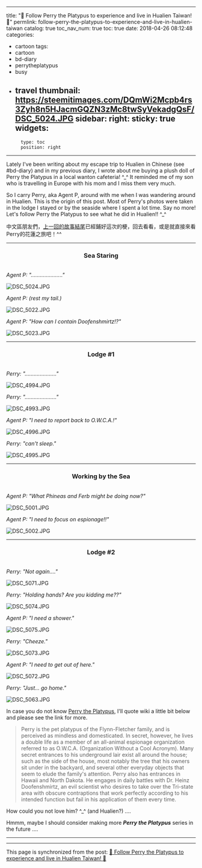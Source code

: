 
---
title: "👣 Follow Perry the Platypus to experience and live in Hualien Taiwan! 👣"
permlink: follow-perry-the-platypus-to-experience-and-live-in-hualien-taiwan
catalog: true
toc_nav_num: true
toc: true
date: 2018-04-26 08:12:48
categories:
- cartoon
tags:
- cartoon
- bd-diary
- perrytheplatypus
- busy
- travel
thumbnail: https://steemitimages.com/DQmWi2Mcpb4rs3Zyh8n5HJacmGQZN3zMc8twSyVekadgQsF/DSC_5024.JPG
sidebar:
    right:
        sticky: true
widgets:
    -
        type: toc
        position: right
---


Lately I've been writing about my escape trip to Hualien in Chinese (see #bd-diary) and in my previous diary, I wrote about me buying a plush doll of Perry the Platypus in a local wanton cafeteria! ^_^ It reminded me of my son who is travelling in Europe with his mom and I miss them very much.

So I carry Perry, aka Agent P, around with me when I was wandering around in Hualien. This is the origin of this post. Most of Perry's photos were taken in the lodge I stayed or by the seaside where I spent a lot time. Say no more! Let's follow Perry the Platypus to see what he did in Hualien!! ^_^

中文區朋友們，[上一回的故事結尾](https://steemit.com/food/@deanliu/753q5l-b-d)已經鋪好這次的梗，回去看看，或是就直接來看Perry的花蓮之旅吧！^^

*****
### <center>Sea Staring</center>

<br>*Agent P: "....................."*

![DSC_5024.JPG](https://steemitimages.com/DQmWi2Mcpb4rs3Zyh8n5HJacmGQZN3zMc8twSyVekadgQsF/DSC_5024.JPG)

*Agent P: (rest my tail.)*

![DSC_5022.JPG](https://steemitimages.com/DQmP7JV4Nwcz8cqD4EmPwwnU6sKpBLShsoLQC4snabqZmNS/DSC_5022.JPG)

*Agent P: "How can I contain Doofenshmirtz!?"*

![DSC_5023.JPG](https://steemitimages.com/DQmfKnvp3CS951ubyvJdE93ARpnHKMRH8zGovqQ2GgLtCkX/DSC_5023.JPG)

*****
### <center>Lodge #1</center>

<br>*Perry: "....................."*

![DSC_4994.JPG](https://steemitimages.com/DQmNjL5eyL9Am3S5EFvBcuxaMMKR6JQBMFZMeNfFjFWoCoh/DSC_4994.JPG)

*Perry: "....................."*

![DSC_4993.JPG](https://steemitimages.com/DQmbX4v1sTVg7446qXrp5dXQaZa8Zwepw6XKnBL4vtqa4e6/DSC_4993.JPG)

*Agent P: "I need to report back to O.W.C.A.!"*

![DSC_4996.JPG](https://steemitimages.com/DQmUjmHEaqBF6X2tWXa3yo9CuQW7LbirjHnSuv6zKVhZZtp/DSC_4996.JPG)

*Perry: "can't sleep."*

![DSC_4995.JPG](https://steemitimages.com/DQmPHSo9Ve21fjBGtC5M8wvQhjnP3SXJ4vLwRJHko8ot7BV/DSC_4995.JPG)
*****
### <center>Working by the Sea</center>

<br>*Agent P: "What Phineas and Ferb might be doing now?"*

![DSC_5001.JPG](https://steemitimages.com/DQmRffBiPk17cDESwQ4RHTNiLEQSQY8JeSMwwhetq4Dbqdq/DSC_5001.JPG)

*Agent P: "I need to focus on espionage!!"*

![DSC_5002.JPG](https://steemitimages.com/DQmYQM7iPAwgPah4xcEQNiWW78mTeWYnsXkKxatBxKp6FGD/DSC_5002.JPG)

*****
### <center>Lodge #2</center>

<br>*Perry: "Not again...."*

![DSC_5071.JPG](https://steemitimages.com/DQmYZ2eFLsfDxCUQNWmBbjRJtufZoAD385vjS9sPmi6pTRp/DSC_5071.JPG)

*Perry: "Holding hands? Are you kidding me??"*

![DSC_5074.JPG](https://steemitimages.com/DQmdgJcSzU6kYNyT2JkEh7e6FBw761rJv5PiTFhFztPnU6Y/DSC_5074.JPG)

*Agent P: "I need a shower."*

![DSC_5075.JPG](https://steemitimages.com/DQmbV4t6thzUWLmP6crTMDJKN6fdUck5zXNBqqnskjsgQV3/DSC_5075.JPG)

*Perry: "Cheeze."*

![DSC_5073.JPG](https://steemitimages.com/DQmYxvXPWsmDm5htNHCwDNZynSTKHEjwJPQcZ3oG9aGBgNV/DSC_5073.JPG)

*Agent P: "I need to get out of here."*

![DSC_5072.JPG](https://steemitimages.com/DQmcLWtL6pUskMaajUkG2TipfYfrbYNaYiFLhARpg39nJKp/DSC_5072.JPG)

*Perry: "Just... go home."*

![DSC_5063.JPG](https://steemitimages.com/DQmZ6Z9FD6tWQsQcQ4wDidjtoANbYkRiTH7maEidWDovdhz/DSC_5063.JPG) 

In case you do not know [Perry the Platypus](https://en.wikipedia.org/wiki/Perry_the_Platypus), I'll quote wiki a little bit below and please see the link for more.

>Perry is the pet platypus of the Flynn-Fletcher family, and is perceived as mindless and domesticated. In secret, however, he lives a double life as a member of an all-animal espionage organization referred to as O.W.C.A. (Organization Without a Cool Acronym). Many secret entrances to his underground lair exist all around the house; such as the side of the house, most notably the tree that his owners sit under in the backyard, and several other everyday objects that seem to elude the family's attention. Perry also has entrances in Hawaii and North Dakota. He engages in daily battles with Dr. Heinz Doofenshmirtz, an evil scientist who desires to take over the Tri-state area with obscure contraptions that work perfectly according to his intended function but fail in his application of them every time.

How could you not love him? ^_^ (and Hualien?) .... 

Hmmm, maybe I should consider making more ***Perry the Platypus*** series in the future ....

*****

- - -

This page is synchronized from the post: [👣 Follow Perry the Platypus to experience and live in Hualien Taiwan! 👣](https://steemit.com/@deanliu/follow-perry-the-platypus-to-experience-and-live-in-hualien-taiwan)
